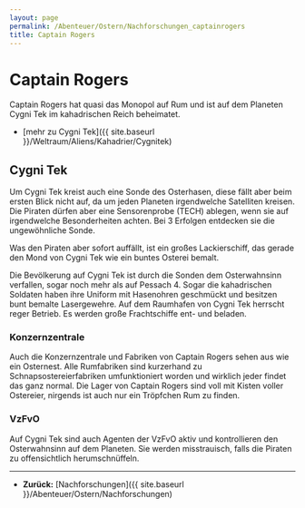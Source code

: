 ```yaml
---
layout: page
permalink: /Abenteuer/Ostern/Nachforschungen_captainrogers
title: Captain Rogers
---
```



# Captain Rogers


Captain Rogers hat quasi das Monopol auf Rum und ist auf dem Planeten Cygni Tek im kahadrischen Reich beheimatet.

- [mehr zu Cygni Tek]({{ site.baseurl }}/Weltraum/Aliens/Kahadrier/Cygnitek)

## Cygni Tek

Um Cygni Tek kreist auch eine Sonde des Osterhasen, diese fällt aber beim ersten Blick nicht auf, da um jeden Planeten irgendwelche Satelliten kreisen. Die Piraten dürfen aber eine Sensorenprobe (TECH) ablegen, wenn sie auf irgendwelche Besonderheiten achten. Bei 3 Erfolgen entdecken sie die ungewöhnliche Sonde.

Was den Piraten aber sofort auffällt, ist ein großes Lackierschiff, das gerade den Mond von Cygni Tek wie ein buntes Osterei bemalt.

Die Bevölkerung auf Cygni Tek ist durch die Sonden dem Osterwahnsinn verfallen, sogar noch mehr als auf Pessach 4. Sogar die kahadrischen Soldaten haben ihre Uniform mit Hasenohren geschmückt und besitzen bunt bemalte Lasergewehre. Auf dem Raumhafen von Cygni Tek herrscht reger Betrieb. Es werden große Frachtschiffe ent- und beladen.

### Konzernzentrale

Auch die Konzernzentrale und Fabriken von Captain Rogers sehen aus wie ein Osternest. Alle Rumfabriken sind kurzerhand zu Schnapsostereierfabriken umfunktioniert worden und wirklich jeder findet das ganz normal. Die Lager von Captain Rogers sind voll mit Kisten voller Ostereier, nirgends ist auch nur ein Tröpfchen Rum zu finden.

### VzFvO

Auf Cygni Tek sind auch Agenten der VzFvO aktiv und kontrollieren den Osterwahnsinn auf dem Planeten. Sie werden misstrauisch, falls die Piraten zu offensichtlich herumschnüffeln.



***

- **Zurück:** [Nachforschungen]({{ site.baseurl }}/Abenteuer/Ostern/Nachforschungen)



